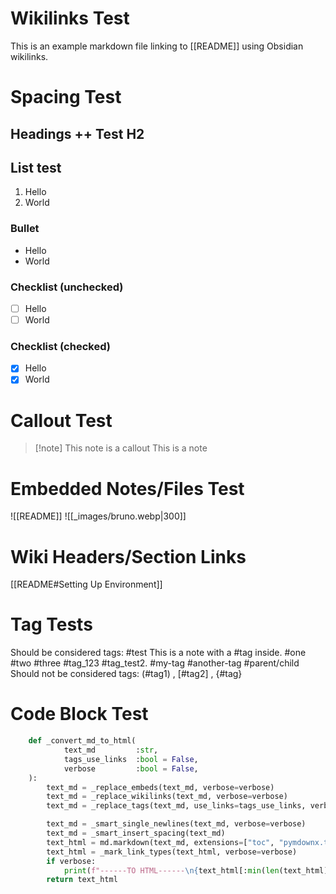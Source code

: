 # Wikilinks Test
This is an example markdown file linking to [[README]] using Obsidian wikilinks.

# Spacing Test
## Headings ++ Test H2
## List test
1. Hello
2. World
### Bullet
- Hello
- World
### Checklist (unchecked)
- [ ] Hello
- [ ] World
### Checklist (checked)
- [x] Hello
- [x] World

# Callout Test

> [!note] This note is a callout
> This is a note


# Embedded Notes/Files Test
![[README]]
![[_images/bruno.webp|300]]

# Wiki Headers/Section Links
[[README#Setting Up Environment]]

# Tag Tests
Should be considered tags:
#test
This is a note with a #tag inside.
#one #two #three
#tag_123 #tag_test2.
#my-tag #another-tag
#parent/child
Should not be considered tags:
(#tag1) , [#tag2] , {#tag}

# Code Block Test
~~~python
    def _convert_md_to_html(
            text_md         :str,
            tags_use_links  :bool = False,
            verbose         :bool = False,
    ):
        text_md = _replace_embeds(text_md, verbose=verbose)
        text_md = _replace_wikilinks(text_md, verbose=verbose)
        text_md = _replace_tags(text_md, use_links=tags_use_links, verbose=verbose)

        text_md = _smart_single_newlines(text_md, verbose=verbose)
        text_md = _smart_insert_spacing(text_md)
        text_html = md.markdown(text_md, extensions=["toc", "pymdownx.tasklist"])
        text_html = _mark_link_types(text_html, verbose=verbose)
        if verbose:
            print(f"------TO HTML------\n{text_html[:min(len(text_html), PREVIEW_LENGTH)]}{"..." if len(text_html) > PREVIEW_LENGTH else ""}\n-----END OF HTML-----")
        return text_html
~~~